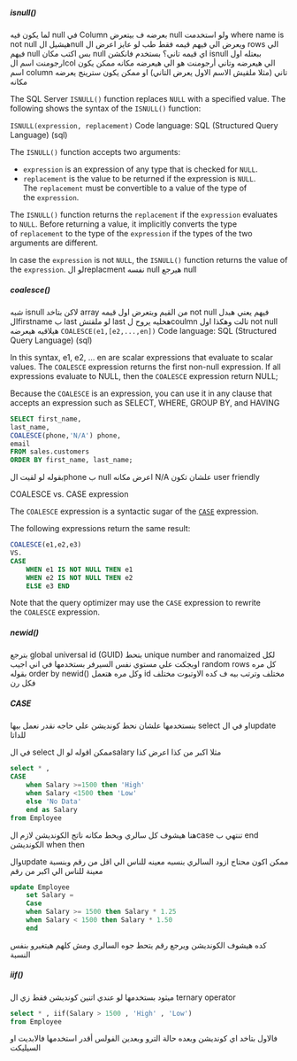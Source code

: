 

##### isnull()
لما يكون فيه null في Column بعرضه ف بيتعرض null 
ولو استخدمت where name is not null هيشيل الnull ويعرض الي فيهم قيمه فقط
طب لو عايز اعرض ال rows الي فيهم null بس اكتب مكان null اي قيمه تاني؟
بستخدم فانكشن isnull ببعتله اول ارجومنت اسم الcol الي هيعرضه
وتاني أرجومنت هو الي هيعرضه مكانه 
ممكن يكون اسم column تاني (مثلا ملقيش الاسم الاول يعرض التاني)
او ممكن يكون سترينج يعرضه مكانه 

The SQL Server `ISNULL()` function replaces `NULL` with a specified value. The following shows the syntax of the `ISNULL()` function:

`ISNULL(expression, replacement)`
Code language: SQL (Structured Query Language) (sql)

The `ISNULL()` function accepts two arguments:

- `expression` is an expression of any type that is checked for `NULL`.
- `replacement` is the value to be returned if the expression is `NULL`. The `replacement` must be convertible to a value of the type of the `expression`.

The `ISNULL()` function returns the `replacement` if the `expression` evaluates to `NULL`. Before returning a value, it implicitly converts the type of `replacement` to the type of the `expression` if the types of the two arguments are different.

In case the `expression` is not `NULL`, the `ISNULL()` function returns the value of the `expression`.
لو الreplacment نفسه null هيرجع null

##### coalesce()
شبه isnull لاكن بتاخد array من القيم وبتعرض اول قيمه not null فيهم
يعني هبدل الfirstname ب last 
لو ملقتش last هخليه يروح لcoulmn تالت وهكذا
اول not null هيلاقيه هيعرضه
`COALESCE(e1,[e2,...,en])`
Code language: SQL (Structured Query Language) (sql)

In this syntax, e1, e2, … en are scalar expressions that evaluate to scalar values. The `COALESCE` expression returns the first non-null expression. If all expressions evaluate to NULL, then the `COALESCE` expression return NULL;

Because the `COALESCE` is an expression, you can use it in any clause that accepts an expression such as SELECT, WHERE, GROUP BY, and HAVING

```sql
SELECT first_name,
last_name,
COALESCE(phone,'N/A') phone,
email
FROM sales.customers
ORDER BY first_name, last_name;
```
بقوله لو لقيت الphone ب null اعرض مكانه N/A علشان تكون user friendly

COALESCE vs. CASE expression

The `COALESCE` expression is a syntactic sugar of the [`CASE`](https://www.sqlservertutorial.net/sql-server-basics/sql-server-case/) expression.

The following expressions return the same result:

```sql
COALESCE(e1,e2,e3)  
VS.
CASE     
	WHEN e1 IS NOT NULL THEN e1
	WHEN e2 IS NOT NULL THEN e2
	ELSE e3 END
```

Note that the query optimizer may use the `CASE` expression to rewrite the `COALESCE` expression.



##### newid()
بترجع global universal id (GUID)
بتحط unique number and ranomaized لكل اوبجكت علي مستوي نفس السيرفر
بستخدمها في اني اجيب random rows كل مره 
بقوله order by newid() وكل مره هتعمل id مختلف وترتب بيه ف كده الاوتبوت مختلف فكل رن 


##### CASE 
بنستخدمها علشان نحط كونديشن علي حاجه 
نقدر نعمل بيها select او في الupdate للداتا

في ال select ممكن اقوله لو الsalary مثلا اكبر من كذا اعرض كذا 

```sql
select * , 
CASE 
	when Salary >=1500 then 'High'
	when Salary <1500 then 'Low'
	else 'No Data'
	end as Salary
from Employee
```
هنا هيشوف كل سالري ويحط مكانه ناتج الكونديشن
لازم الcase تنتهي ب end 
الكونديشن when then


والupdate ممكن اكون محتاج ازود السالري بنسبه معينه للناس الي اقل من رقم 
وبنسبة معينة للناس الي اكبر من رقم 
```sql
update Employee
	set Salary = 
	Case 
	when Salary >= 1500 then Salary * 1.25
	when Salary < 1500 then Salary * 1.50
	end 
```
كده هيشوف الكونديشن ويرجع رقم يتحط جوه السالري
ومش كلهم هيتغيرو بنفس النسبة



##### iif()
ميثود بستخدمها لو عندي اتنين كونديشن فقط 
زي ال ternary operator

```sql
select * , iif(Salary > 1500 , 'High' , 'Low')
from Employee
```
فالاول بتاخد اي كونديشن وبعده حالة الترو وبعدين الفولس
أقدر استخدمها فالابديت او السيليكت 



